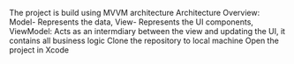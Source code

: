 The project is build using MVVM architecture
Architecture Overview: Model- Represents the data, View- Represents the UI components, ViewModel: Acts as an intermdiary between the view and updating the UI, it contains all business logic
Clone the repository to local machine
Open the project in Xcode
